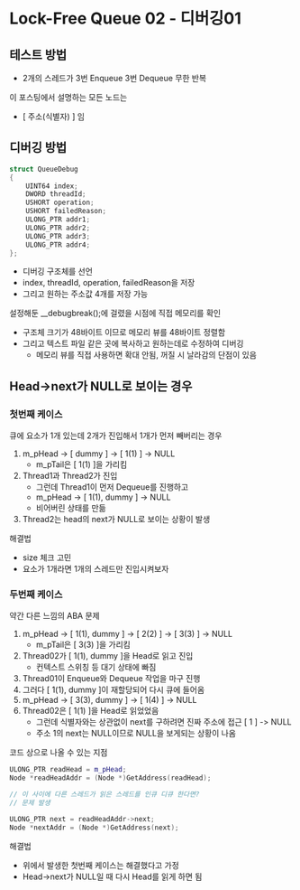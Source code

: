 # Lock-Free Queue 02 - 디버깅01
## 테스트 방법
* 2개의 스레드가 3번 Enqueue 3번 Dequeue 무한 반복

이 포스팅에서 설명하는 모든 노드는
* [ 주소(식별자) ] 임

## 디버깅 방법
~~~Cpp
struct QueueDebug
{
	UINT64 index;
	DWORD threadId;
	USHORT operation;
	USHORT failedReason;
	ULONG_PTR addr1;
	ULONG_PTR addr2;
	ULONG_PTR addr3;
	ULONG_PTR addr4;
};
~~~
* 디버깅 구조체를 선언
* index, threadId, operation, failedReason을 저장
* 그리고 원하는 주소값 4개를 저장 가능

설정해둔 __debugbreak();에 걸렸을 시점에 직접 메모리를 확인
* 구조체 크기가 48바이트 이므로 메모리 뷰를 48바이트 정렬함
* 그리고 텍스트 파일 같은 곳에 복사하고 원하는데로 수정하여 디버깅
  * 메모리 뷰를 직접 사용하면 확대 안됨, 꺼질 시 날라감의 단점이 있음

## Head->next가 NULL로 보이는 경우
### 첫번째 케이스
큐에 요소가 1개 있는데 2개가 진입해서 1개가 먼저 빼버리는 경우
1. m_pHead -> [ dummy ] -> [ 1(1) ] -> NULL
   * m_pTail은 [ 1(1) ]을 가리킴
2. Thread1과 Thread2가 진입
   * 그런데 Thread1이 먼저 Dequeue를 진행하고
   * m_pHead -> [ 1(1), dummy ] -> NULL
   * 비어버린 상태를 만듦
3. Thread2는 head의 next가 NULL로 보이는 상황이 발생

해결법
* size 체크 고민
* 요소가 1개라면 1개의 스레드만 진입시켜보자

### 두번째 케이스
약간 다른 느낌의 ABA 문제
1. m_pHead -> [ 1(1), dummy ] -> [ 2(2) ] -> [ 3(3) ] -> NULL
    * m_pTail은 [ 3(3) ]을 가리킴
2. Thread02가 [ 1(1), dummy ]을 Head로 읽고 진입
    * 컨텍스트 스위칭 등 대기 상태에 빠짐
3. Thread01이 Enqueue와 Dequeue 작업을 마구 진행
4. 그러다 [ 1(1), dummy ]이 재할당되어 다시 큐에 들어옴
5. m_pHead -> [ 3(3), dummy ] -> [ 1(4) ] -> NULL
6. Thread02은 [ 1(1) ]을 Head로 읽었었음
    * 그런데 식별자와는 상관없이 next를 구하려면 진짜 주소에 접근 [ 1 ] -> NULL
    * 주소 1의 next는 NULL이므로 NULL을 보게되는 상황이 나옴

코드 상으로 나올 수 있는 지점
~~~Cpp
ULONG_PTR readHead = m_pHead;
Node *readHeadAddr = (Node *)GetAddress(readHead);

// 이 사이에 다른 스레드가 읽은 스레드를 인큐 디큐 한다면?
// 문제 발생

ULONG_PTR next = readHeadAddr->next;
Node *nextAddr = (Node *)GetAddress(next);
~~~

해결법
* 위에서 발생한 첫번째 케이스는 해결했다고 가정
* Head->next가 NULL일 때 다시 Head를 읽게 하면 됨